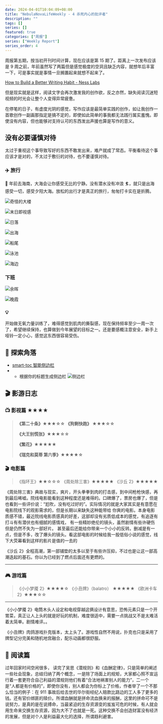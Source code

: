 ```yaml
---
date: 2024-04-01T10:04:09+08:00
title: "NebulaNovaLifeWeekly - 4 杀死内心的批评者"
description: ""
tags: []
series: []
featured: true
categories: ["周报"]
series: ["Weekly Report"]
series_order: 4
---
```


周报第五期，按当初开刊时间计算，现在应该是第 15 期了。距离上一次发布应该是 9 周之前，年前虽然写了两篇但是感觉极度的空洞且缺乏内容，就想年后丰富一下，可是事实就是事情一旦搁置起来就想不起来了。

[How to Build a Better Writing Habit - Ness Labs](https://nesslabs.com/writing-habit-loop?utm_source=rss&utm_medium=rss&utm_campaign=writing-habit-loop)

但是现实就是这样，阅读文字会再次激发我的创作欲，反之亦然，缺失阅读沉迷短视频的时光会让整个人变得异常疲惫。

在停笔的日子，有虚度光阴的感觉，写作应该是最简单实践的创作，如让我创作一首歌创作一副画那指定是搞不定的，即使如此简单的事我都无法践行属实羞愧。即使没有内容，但也能够对支持认可的东西发出声援也算是写作的意义。

## 没有必要谨慎对待

太过于重视这个事导致写好的东西不敢发出来，难产就成了常态。平衡看待这个事应该才是对的，不太过于敷衍的对待，也不要谨慎对待。

### ✈️ 旅行

🤔️ 年前去海南，大海会让你感受无比的宁静。没有潜水没有冲浪 🏄，就只是出海感受一切，感受夕阳大海。放松的出行才是真正的旅行，匆匆打卡实在是折腾。

![奇怪的大楼](https://imgur.com/j6xDPK0.png)

![末日即视感](https://imgur.com/cBVd4yg.png)

![日落](https://imgur.com/vd7Sufu.png)

![出海](https://imgur.com/4ThEqO3.png)

![船尾](https://imgur.com/PBrILTJ.png)

![泳池](https://imgur.com/hxV9XgE.png)

![海边](https://imgur.com/Cyrfpst.png)

### 下班

![余晖](https://imgur.com/TJs6xi3.png)

![晚霞](https://imgur.com/CU1NtEk.png)

### 💡

开始做无氧力量训练了，难得感觉到肌肉的撕裂感，现在保持频率至少一周一次了，希望继续保持，也算做到今年展望的目标之一。还是要感概注意安全，新手上哑铃一定小心，感觉这东西很容易受伤。

## 🌟 探索角落

- [smart-toc 智能侧边栏](https://chromewebstore.google.com/detail/smart-toc/lifgeihcfpkmmlfjbailfpfhbahhibba)
- - 根据你的标题生成侧边栏
    ![侧边栏](https://imgur.com/5sKLldt.png)

## 🎬 影游日志

### 📺 **影视篇** ★★★★

> **《第二十条》★★★☆☆
> 《狗剩快跑》 ★★★☆☆**
>
> **《大王别慌张》★★★☆☆**
>
> **《繁花》★★★★★**
>
> **《瑞克和莫蒂 第六季》★★★★☆**

### 🎬 电影篇

> 《指环王》★★☆☆☆
> 《周处除三害》★★★★★
> 《沙丘 2》★★★★★

《周处除三害》典故与现实，爽片，开头拳拳到肉的打击感，到中间枪枪快感，再到最后唏嘘。院线电影能看到这种程度还是难得的。口碑爆了，票房也爆了，但是也看到一些评价说：“尬吹，没有吃过好的”。实际情况的就是大家其实是有意愿在电影院线下的观影需求的，但是长期以来缺失这种能带给 你爽的电影。本身电影质感不错，最近院线电影质感真的好差，这部却没有劣质低成本的感觉，有追逐有打斗有有潜伏也有细腻的感情戏， 有一些精妙绝伦的镜头，虽然剧情有些许硬伤但是仍然不失为一部好片。 甚至最后还能给你带来一个小小的反转。删减是有一点，但是不多，改了爆头的镜头。看这部电影的时候给我一股低俗小说的感觉，线下大荧幕看到这样的影片是值的一去的

《沙丘 2》全程高潮，第一部铺垫的太多以至于有些许压抑，不过也是让这一部高潮迭起的基石。你以为已经到了燃点后面还有更燃的。

---

### 🎮 **游戏篇**

> 《小小梦魇 2》★★★★☆
> 《小丑牌》（balatro） ★★★★★
> 《欧洲卡车 2》★★★☆☆

---

《小小梦魇 2》电筒木头人设定和电视穿越这俩设计有意思，恐怖元素只是一个开胃菜，真正让人上头的就是好玩的机制，难度很适中，需要一点挑战又不是太难活着太简单。剧情难评。。

《小丑牌》肉鸽游戏扑克版本，太上头了。游戏性自然不用说，扑克也只是采用了牌型记分完美和随机地宫融合，配乐动画都很舒服。

## 📖 阅读篇

过年回家时间空闲很多， 读完了吴思《潜规则》和《血酬定律》，只是简单的阐述一些社会现象，总结归纳了两个概念，一是除了场面上的规矩，大家都心照不宣运行着一套更符合自己利益的潜规则他们有着“合法地祸害别人的能力”，二一个是“人都是有价格的”，即使你没有，别人都会为你标上了价格，作者举了一个不那么恰当的例子：在 911 事故后给去世的华尔街经纪人赔款比路边的工人多了更多的钱。还有官价绑匪的赎价。所谓血酬就是拼命流血换来的报酬，这里的拼命可不是说努力，是真的是在说搏命，当最紧迫的生存资源变的岌岌可危的时候，有人就会用生命来交换生存资源，因为大不了也就是一死。这种交换不会创造财富没有经济的发展，但是对个人是利益最大化的选择，所谓趋利避害。
